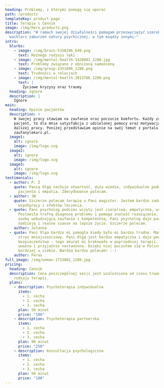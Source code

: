 ```yaml
---
heading: Problemy, z którymi pomogę się uporać
path: /products
templateKey: product-page
title: Terapie i Cennik
image: /img/hero_products.png
description: "W ramach swojej działalności pomagam przezwyciężyć szeroki
  wachlarz zaburzeń natury psychicznej; w tym między innymi:"
intro:
  blurbs:
    - image: /img/brain-5358296_640.png
      text: Różnego rodzaju lęki
    - image: /img/mental-health-1420801_1280.jpg
      text: Problemy związane z obniżoną samooceną
    - image: /img/group-2351896_1280.png
      text: Trudności w relacjach
    - image: /img/mental-health-3813766_1280.png
      text: |
        Życiowe kryzysy oraz traumy
  heading: Ignore
  description: |
    Ignore
main:
  heading: Opinie pacjentów
  description: >
    W swojej pracy stawiam na zaufanie oraz poczucie komfortu. Każdy zadowolony
    pacjent, to dla mnie satysfakcja z udzielonej pomocy oraz motywacja do
    dalszej pracy. Poniżej przedstawiam opinie na swój temat z portalu
    zaufanylekarz.pl.
  image1:
    alt: ignore
    image: /img/logo.svg
  image2:
    alt: ignore
    image: /img/logo.svg
  image3:
    alt: ignore
    image: /img/logo.svg
testimonials:
  - author: P. Ż
    quote: Panią Olgę cechuje otwartość, duża wiedza, indywidualne podejście do
      pacjenta i empatia. Zdecydowanie polecam.
  - author: JW
    quote: Szczerze polecam terapię u Pani magister. Jestem bardzo zadowolona ze
      współpracy i efektów leczenia.
  - quote: Pani psycholog podczas wizyty jest cierpliwa, empatyczna, wspierająca.
      Postawiła trafną diagnozę problemu i pomaga znaleźć rozwiązania. Jest
      osobą wzbudzającą zaufanie i kompetentną. Pani psycholog daje pacjentowi
      nadzieję i realne szanse na lepsze życie. Szczerze polecam.
    author: Jolanna
  - quote: Pani Olga bardzo mi pomogła kiedy było mi bardzo trudno. Mam depresję i
      stres mniejszościowy. Pani Olga jest bardzo empatyczna i daje pouczucie
      bezpieczeństwa - tego akurat mi brakowało w poprzedniej terapii. Jest
      uważna i przyjaźnie nastawiona. Dzięki niej poczułem się w Polsce jeszcze
      bardziej u siebie. Bardzo bardzo polecam! :-)
    author: Feras
full_image: /img/woman-1733881_1280.jpg
pricing:
  heading: Cennik
  description: Cena poszczególnej sesji jest uzależniona od czasu trwania oraz
    rodzaju terapii.
  plans:
    - description: Psychoterapia indywidualna
      items:
        - 1. cecha
        - 2. cecha
        - 3. cecha
      plan: 50 minut
      price: "180"
    - description: Psychoterapia partnerska
      items:
        - 1. cecha
        - 2. cecha
        - 3. cecha
      plan: 90 minut
      price: "250"
    - description: Konsultacja psychologiczna
      items:
        - 1. cecha
        - 2. cecha
        - 3. cecha
      plan: 50 minut
      price: "180"
---
```

